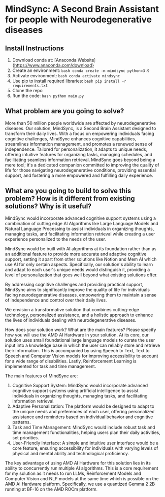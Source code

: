 # MindSync: A Second Brain Assistant for people with Neurodegenerative diseases

## Install Instructions
1. Download conda at: [Anaconda Website]{https://www.anaconda.com/download}
2. Create an environment: ```bash conda create -n mindsync python=3.9```
3. Activate environment: ```bash conda activate mindsync```
4. Use pip to install required libraries: ```bash pip install -r requirements.txt```
5. Clone the repo
6. Run the code: ```bash python main.py```

## What problem are you going to solve?
More than 50 million people worldwide are affected by neurodegenerative diseases. Our solution, MindSync, is a Second Brain Assistant designed to transform their daily lives. With a focus on empowering individuals facing cognitive challenges, MindSync enhances cognitive capabilities, streamlines information management, and promotes a renewed sense of independence. Tailored for personalization, it adapts to unique needs, offering intuitive features for organizing tasks, managing schedules, and facilitating seamless information retrieval. MindSync goes beyond being a mere tool; it's a dedicated companion committed to improving the quality of life for those navigating neurodegenerative conditions, providing essential support, and fostering a more empowered and fulfilling daily experience.

## What are you going to build to solve this problem? How is it different from existing solutions? Why is it useful?
MindSync would incorporate advanced cognitive support systems using a combination of cutting edge AI Algorithms like Large Language Models and Natural Language Processing to assist individuals in organizing thoughts, managing tasks, and facilitating information retrieval while creating a user experience personalized to the needs of the user.

MindSync would be built with AI algorithms at its foundation rather than as an additional feature to provide more accurate and adaptive cognitive support, setting it apart from other solutions like Notion and Mem AI which use AI for only certain aspects. Specifically, our solution's ability to learn and adapt to each user's unique needs would distinguish it, providing a level of personalization that goes well beyond what existing solutions offer.

By addressing cognitive challenges and providing practical support, MindSync aims to significantly improve the quality of life for individuals facing neurodegenerative diseases, empowering them to maintain a sense of independence and control over their daily lives.

We envision a transformative solution that combines cutting-edge technology, personalized assistance, and a holistic approach to enhance the lives of individuals dealing with neurodegenerative diseases.

How does your solution work? What are the main features? Please specify how you will use the AMD AI Hardware in your solution.
At its core, our solution uses small foundational large language models to curate the user input into a knowledge base in which the user can reliably store and retrieve their information. This is accompanied by using Speech to Text, Text to Speech and Computer Vision models for improving accessibility to account for a wide range of disabilities. Lastly, Reinforcement Learning is implemented for task and time management.

The main features of MindSync are:
1) Cognitive Support System: MindSync would incorporate advanced cognitive support systems using artificial intelligence to assist individuals in organizing thoughts, managing tasks, and facilitating information retrieval.
2) Adaptive Personalization: The platform would be designed to adapt to the unique needs and preferences of each user, offering personalized assistance and reminders based on individual behavior and cognitive patterns.
3) Task and Time Management: MindSync would include robust task and time management functionalities, helping users plan their daily activities, set priorities.
4) User-Friendly Interface: A simple and intuitive user interface would be a core feature, ensuring accessibility for individuals with varying levels of physical and mental ability and technological proficiency.

The key advantage of using AMD AI Hardware for this solution lies in its ability to concurrently run multiple AI algorithms. This is a core requirement for my solution as it needs to run LLMs, Reinforcement Models and Computer Vision and NLP models at the same time which is possible on the AMD AI Hardware platform. Specifically, we use a quantized Gemma 2 2B running at BF-16 on the AMD ROCm platform.
